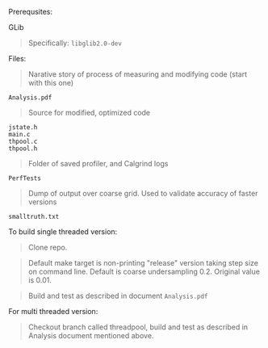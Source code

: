 Prerequsites:

GLib

> Specifically: `libglib2.0-dev`

Files:

> Narative story of process of measuring and modifying code
(start with this one) 
```
Analysis.pdf
```
> Source for modified, optimized code

```
jstate.h
main.c
thpool.c
thpool.h
```

> Folder of saved profiler, and Calgrind logs 

```
PerfTests
```
> Dump of output over coarse grid.  Used to validate accuracy of faster versions

```
smalltruth.txt

```

To build single threaded version:

> Clone repo.

> Default make target is non-printing "release" version taking step size on command line. Default is coarse undersampling 0.2.  Original value is 0.01.
	
	
> Build and test as described in document `Analysis.pdf`

For multi threaded version:

> Checkout branch called threadpool, build and test as described in Analysis document mentioned above. 
	
	


